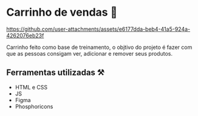 # Carrinho de vendas 🛒

https://github.com/user-attachments/assets/e6177dda-beb4-41a5-924a-4262076eb23f

Carrinho feito como base de treinamento, o objtivo do projeto é fazer com que as pessoas consigam ver, adicionar e remover seus produtos. 

## Ferramentas utilizadas ⚒️
+ HTML e CSS
+ JS
+ Figma
+ Phosphoricons
